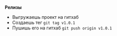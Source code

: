 **Релизы**
- Выгружаешь проект на гитхаб
- Создаешь тег `git tag v1.0.1`
- Пушишь его на гитхаб `git push origin v1.0.1`
